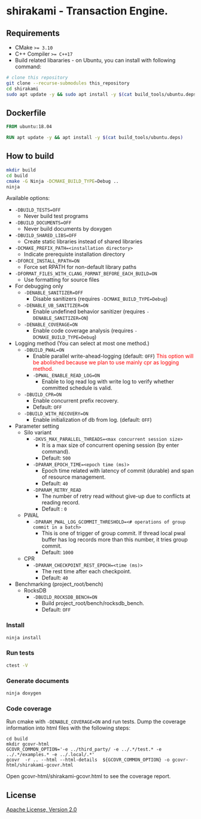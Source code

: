 # shirakami - Transaction Engine.

## Requirements

* CMake `>= 3.10`
* C++ Compiler `>= C++17`
* Build related libararies - on Ubuntu, you can install with following command:

```sh
# clone this repository
git clone --recurse-submodules this_repository
cd shirakami
sudo apt update -y && sudo apt install -y $(cat build_tools/ubuntu.deps)
```

## Dockerfile

```dockerfile
FROM ubuntu:18.04

RUN apt update -y && apt install -y $(cat build_tools/ubuntu.deps)
```

## How to build

```sh
mkdir build
cd build
cmake -G Ninja -DCMAKE_BUILD_TYPE=Debug ..
ninja
```

Available options:
* `-DBUILD_TESTS=OFF`
   * Never build test programs
* `-DBUILD_DOCUMENTS=OFF`
   * Never build documents by doxygen
* `-DBUILD_SHARED_LIBS=OFF`
   * Create static libraries instead of shared libraries
* `-DCMAKE_PREFIX_PATH=<installation directory>`
   * Indicate prerequiste installation directory
* `-DFORCE_INSTALL_RPATH=ON`
   * Force set RPATH for non-default library paths
* `-DFORMAT_FILES_WITH_CLANG_FORMAT_BEFORE_EACH_BUILD=ON`
   * Use formatting for source files
* For debugging only
  * `-DENABLE_SANITIZER=OFF` 
     * Disable sanitizers (requires `-DCMAKE_BUILD_TYPE=Debug`)
  * `-DENABLE_UB_SANITIZER=ON`
     * Enable undefined behavior sanitizer (requires `-DENABLE_SANITIZER=ON`)
  * `-DENABLE_COVERAGE=ON`
     * Enable code coverage analysis (requires `-DCMAKE_BUILD_TYPE=Debug`)
* Logging method (You can select at most one method.)
  * `-DBUILD_PWAL=ON` 
     * Enable parallel write-ahead-logging (default: `OFF`)
     <font color="red">This option will be abolished because we plan to use mainly cpr as logging
      method.</font>
      * `-DPWAL_ENABLE_READ_LOG=ON`
        * Enable to log read log with write log to verify whether committed schedule is valid.
  * `-DBUILD_CPR=ON` 
     * Enable concurrent prefix recovery.
     * Default: `OFF`
  * `-DBUILD_WITH_RECOVERY=ON` 
     * Enable initialization of db from log. (default: `OFF`)
* Parameter setting
  * Silo variant
    * `-DKVS_MAX_PARALLEL_THREADS=<max concurrent session size>` 
       * It is a max size of concurrent opening session (by enter command).
       * Default: `500`
    * `-DPARAM_EPOCH_TIME=<epoch time (ms)>` 
       * Epoch time related with latency of commit (durable) and span of resource 
management.
       * Default: `40`
    * `-DPARAM_RETRY_READ`
       * The number of retry read without give-up due to conflicts at reading record.
       * Default : `0`
  * PWAL
    * `-DPARAM_PWAL_LOG_GCOMMIT_THRESHOLD=<# operations of group commit in a batch>` 
       * This is one of trigger of group commit. If 
  thread local pwal buffer has log records more than this number, it tries group commit.
       * Default: `1000`
  * CPR
    * `-DPARAM_CHECKPOINT_REST_EPOCH=<time (ms)>` 
      * The rest time after each checkpoint.
      * Default: `40`
* Benchmarking (project_root/bench)
  * RocksDB
    * `-DBUILD_ROCKSDB_BENCH=ON`
      * Build project_root/bench/rocksdb_bench.
      * Default: `OFF`
        
### Install 

```sh
ninja install
```

### Run tests

```sh
ctest -V
```

### Generate documents

```sh
ninja doxygen
```

### Code coverage

Run cmake with `-DENABLE_COVERAGE=ON` and run tests.
Dump the coverage information into html files with the following steps:
```
cd build
mkdir gcovr-html
GCOVR_COMMON_OPTION='-e ../third_party/ -e ../.*/test.* -e ../.*/examples.* -e ../.local/.*'
gcovr  -r .. --html --html-details  ${GCOVR_COMMON_OPTION} -o gcovr-html/shirakami-gcovr.html
```
Open gcovr-html/shirakami-gcovr.html to see the coverage report.

## License

[Apache License, Version 2.0](http://www.apache.org/licenses/LICENSE-2.0)

